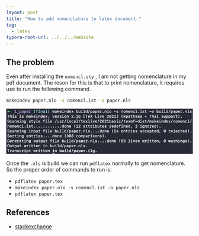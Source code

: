 ```yaml
---
layout: post
title: "How to add nomenclature to latex document."
tag: 
  - latex
typora-root-url: ../../../website
---
```


## The problem 

Even after installing the `nomencl.sty` , I am not getting nomenclature in my pdf document. The reson for this is that to print nomenclature, it requires use to run the following command.

```bash
makeindex paper.nlo -s nomencl.ist -o paper.nls
```

![image-20211108111443455](/assets/images/image-20211108111443455.png)

Once the `.nls` is build we can run `pdflatex` normally to get nomenclature. So the proper order of commands to run is:

- `pdflatex paper.tex`
- `makeindex paper.nlo -s nomencl.ist -o paper.nls`
- `pdflatex paper.tex`

## References

- [stackexchange](https://tex.stackexchange.com/questions/62061/problem-with-the-nomenclature)

